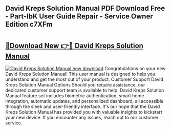 ## David Kreps Solution Manual PDF Download Free - Part-lbK User Guide Repair - Service Owner Edition c7XFm

# <h2><a href="http://bc76797.oget.top/?id=David+Kreps+Solution+Manual">🔗Download New 👉🔴 David Kreps Solution Manual</a></h2>

[![David Kreps Solution Manual new download](https://i.imgur.com/5g1atiW.png)](http://bc76797.oget.top/?id=David+Kreps+Solution+Manual)
Congratulations on your new David Kreps Solution Manual! This user manual is designed to help you understand and get the most out of your product. Customer Support David Kreps Solution Manual Options Should you require assistance, our dedicated customer support team is available to help. David Kreps Solution Manual feature set includes biometric authentication, smart home integration, automatic updates, and personalized dashboard, all accessible through the sleek and user-friendly interface. It's our hope that the David Kreps Solution Manual has provided you with valuable insights to kickstart your new device. If you encounter any issues, reach out to our customer service.

